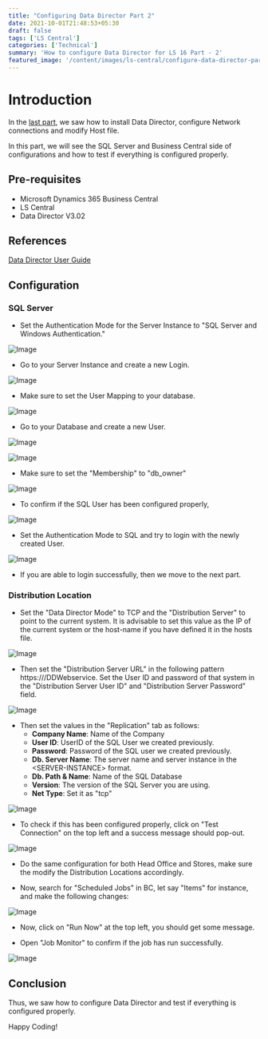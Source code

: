 ```yaml
---
title: "Configuring Data Director Part 2"
date: 2021-10-01T21:48:53+05:30
draft: false
tags: ['LS Central']
categories: ['Technical']
summary: 'How to configure Data Director for LS 16 Part - 2'
featured_image: '/content/images/ls-central/configure-data-director-part-2/Image12.png'
---
```


# Introduction
In the [last part](/posts/ls-central/configure-data-director-part-1/), we saw how to install Data Director, configure Network connections and modify Host file.

In this part, we will see the SQL Server and Business Central side of configurations and how to test if everything is configured properly.

## Pre-requisites
- Microsoft Dynamics 365 Business Central 
- LS Central
- Data Director V3.02

## References
[Data Director User Guide](https://implementation.ls-one.com/Content/Documents/InstallGuides/LS%20Data%20Director%20User%20Guide.pdf)

## Configuration
### SQL Server
- Set the Authentication Mode for the Server Instance to "SQL Server and Windows Authentication."

<!-- ![Image](https://i.ibb.co/WpKM6q8/image.png) -->
![Image](/content/images/ls-central/configure-data-director-part-2/Image1.png)

- Go to your Server Instance and create a new Login.

<!-- ![Image](https://i.ibb.co/GpYv70b/image.png) -->
![Image](/content/images/ls-central/configure-data-director-part-2/Image2.png)

- Make sure to set the User Mapping to your database.

<!-- ![Image](https://i.ibb.co/KKVYVz9/image.png) -->
![Image](/content/images/ls-central/configure-data-director-part-2/Image3.png)

- Go to your Database and create a new User.

<!-- ![Image](https://i.ibb.co/TWZRgzZ/image.png) -->
![Image](/content/images/ls-central/configure-data-director-part-2/Image4.png)

<!-- ![Image](https://i.ibb.co/kM3nnpy/image.png) -->
![Image](/content/images/ls-central/configure-data-director-part-2/Image5.png)

- Make sure to set the "Membership" to "db_owner"

<!-- ![Image](https://i.ibb.co/vHGfjKq/image.png) -->
![Image](/content/images/ls-central/configure-data-director-part-2/Image6.png)

- To confirm if the SQL User has been configured properly, 

<!-- ![Image](https://i.ibb.co/ykWZQqq/image.png) -->
![Image](/content/images/ls-central/configure-data-director-part-2/Image7.png)

- Set the Authentication Mode to SQL and try to login with the newly created User.

<!-- ![Image](https://i.ibb.co/mRTpMgT/image.png) -->
![Image](/content/images/ls-central/configure-data-director-part-2/Image8.png)

- If you are able to login successfully, then we move to the next part.

### Distribution Location
- Set the "Data Director Mode" to TCP and the "Distribution Server" to point to the current system. It is advisable to set this value as the IP of the current system or the host-name if you have defined it in the hosts file.

<!-- ![Image](https://i.ibb.co/T2wzq6X/image.png) -->
![Image](/content/images/ls-central/configure-data-director-part-2/Image9.png)

- Then set the "Distribution Server URL" in the following pattern https://<IP>/DDWebservice. Set the User ID and password of that system in the "Distribution Server User ID" and "Distribution Server Password" field.

<!-- ![Image](https://i.ibb.co/znR4MjM/image.png) -->
![Image](/content/images/ls-central/configure-data-director-part-2/Image10.png)

- Then set the values in the "Replication" tab as follows:
    - **Company Name**: Name of the Company
    - **User ID**: UserID of the SQL User we created previously.
    - **Password**: Password of the SQL user we created previously.
    - **Db. Server Name**: The server name and server instance in the <SERVER-NAME>\<SERVER-INSTANCE> format.
    - **Db. Path & Name**: Name of the SQL Database
    - **Version**: The version of the SQL Server you are using.
    - **Net Type**: Set it as "tcp"

<!-- ![Image](https://i.ibb.co/8NdHCCM/image.png) -->
![Image](/content/images/ls-central/configure-data-director-part-2/Image11.png)

- To check if this has been configured properly, click on "Test Connection" on the top left and a success message should pop-out.

<!-- ![Image](https://i.ibb.co/9VnhmLJ/image.png) -->
![Image](/content/images/ls-central/configure-data-director-part-2/Image12.png)

- Do the same configuration for both Head Office and Stores, make sure the modify the Distribution Locations accordingly.

- Now, search for "Scheduled Jobs" in BC, let say "Items" for instance, and make the following changes:

<!-- ![Image](https://i.ibb.co/dpKCFRc/image.png) -->
![Image](/content/images/ls-central/configure-data-director-part-2/Image13.png)

- Now, click on "Run Now" at the top left, you should get some message.

- Open "Job Monitor" to confirm if the job has run successfully.

<!-- ![Image](https://i.ibb.co/1dD0bYF/image.png) -->
![Image](/content/images/ls-central/configure-data-director-part-2/Image14.png)

## Conclusion
Thus, we saw how to configure Data Director and test if everything is configured properly. 

Happy Coding!
